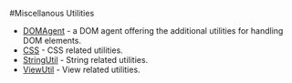 #Miscellanous Utilities

* [DOMAgent](api:html) - a DOM agent offering the additional utilities for handling DOM elements.
* [CSS](api:html) - CSS  related utilities.
* [StringUtil](api:util) - String related utilities.
* [ViewUtil](api:view) - View related utilities.
